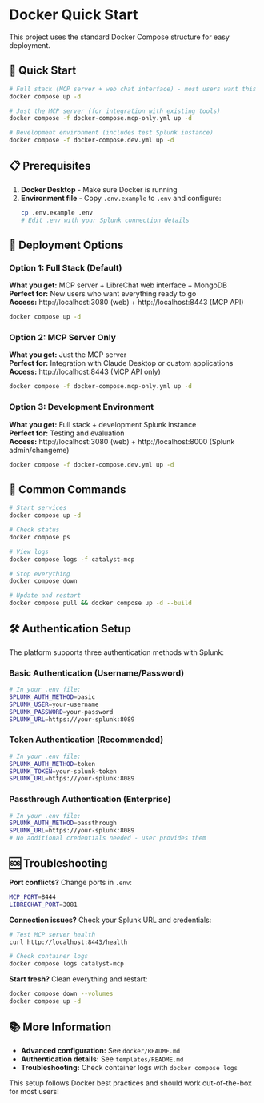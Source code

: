 # Docker Quick Start

This project uses the standard Docker Compose structure for easy deployment.

## 🚀 Quick Start

```bash
# Full stack (MCP server + web chat interface) - most users want this
docker compose up -d

# Just the MCP server (for integration with existing tools)
docker compose -f docker-compose.mcp-only.yml up -d

# Development environment (includes test Splunk instance)
docker compose -f docker-compose.dev.yml up -d
```

## 📋 Prerequisites

1. **Docker Desktop** - Make sure Docker is running
2. **Environment file** - Copy `.env.example` to `.env` and configure:
   ```bash
   cp .env.example .env
   # Edit .env with your Splunk connection details
   ```

## 🎯 Deployment Options

### Option 1: Full Stack (Default)
**What you get:** MCP server + LibreChat web interface + MongoDB  
**Perfect for:** New users who want everything ready to go  
**Access:** http://localhost:3080 (web) + http://localhost:8443 (MCP API)

```bash
docker compose up -d
```

### Option 2: MCP Server Only  
**What you get:** Just the MCP server  
**Perfect for:** Integration with Claude Desktop or custom applications  
**Access:** http://localhost:8443 (MCP API only)

```bash
docker compose -f docker-compose.mcp-only.yml up -d
```

### Option 3: Development Environment
**What you get:** Full stack + development Splunk instance  
**Perfect for:** Testing and evaluation  
**Access:** http://localhost:3080 (web) + http://localhost:8000 (Splunk admin/changeme)

```bash
docker compose -f docker-compose.dev.yml up -d
```

## 🔧 Common Commands

```bash
# Start services
docker compose up -d

# Check status
docker compose ps

# View logs
docker compose logs -f catalyst-mcp

# Stop everything
docker compose down

# Update and restart
docker compose pull && docker compose up -d --build
```

## 🛠️ Authentication Setup

The platform supports three authentication methods with Splunk:

### Basic Authentication (Username/Password)
```bash
# In your .env file:
SPLUNK_AUTH_METHOD=basic
SPLUNK_USER=your-username
SPLUNK_PASSWORD=your-password
SPLUNK_URL=https://your-splunk:8089
```

### Token Authentication (Recommended)
```bash
# In your .env file:  
SPLUNK_AUTH_METHOD=token
SPLUNK_TOKEN=your-splunk-token
SPLUNK_URL=https://your-splunk:8089
```

### Passthrough Authentication (Enterprise)
```bash
# In your .env file:
SPLUNK_AUTH_METHOD=passthrough
SPLUNK_URL=https://your-splunk:8089
# No additional credentials needed - user provides them
```

## 🆘 Troubleshooting

**Port conflicts?** Change ports in `.env`:
```bash
MCP_PORT=8444
LIBRECHAT_PORT=3081
```

**Connection issues?** Check your Splunk URL and credentials:
```bash
# Test MCP server health
curl http://localhost:8443/health

# Check container logs
docker compose logs catalyst-mcp
```

**Start fresh?** Clean everything and restart:
```bash
docker compose down --volumes
docker compose up -d
```

## 📚 More Information

- **Advanced configuration:** See `docker/README.md`
- **Authentication details:** See `templates/README.md` 
- **Troubleshooting:** Check container logs with `docker compose logs`

This setup follows Docker best practices and should work out-of-the-box for most users!
